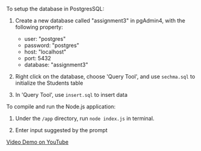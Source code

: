 To setup the database in PostgresSQL:

1. Create a new database called "assignment3"  in pgAdmin4, with the following property:
    - user: "postgres"
    - password: "postgres"
    - host: "localhost"
    - port: 5432
    - database: "assignment3"

2. Right click on the database, choose 'Query Tool', and use `sechma.sql` to initialize the Students table

3. In 'Query Tool', use `insert.sql` to insert data

To compile and run the Node.js application:

1. Under the `/app` directory, run `node index.js` in terminal.

2. Enter input suggested by the prompt

[Video Demo on YouTube](https://youtu.be/SdieQn02DnU)